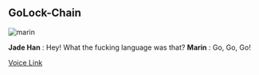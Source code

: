 ## GoLock-Chain

![marin](https://thumbs.gfycat.com/PoorFearlessDragon-size_restricted.gif) 

**Jade Han** : Hey! What the fucking language was that?
**Marin** : Go, Go, Go!

[Voice Link](https://youtu.be/ZYTPgW5PJFU?t=11s)
